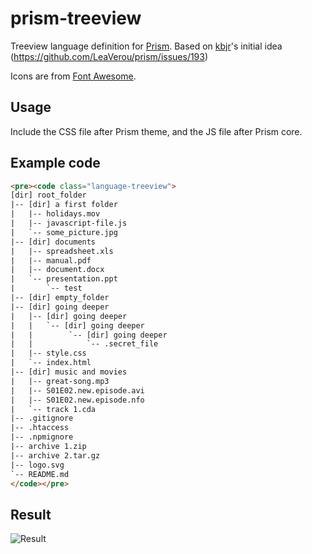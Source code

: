 prism-treeview
==============

Treeview language definition for [Prism](https://github.com/LeaVerou/prism). Based on [kbjr](https://github.com/kbjr)'s initial idea (https://github.com/LeaVerou/prism/issues/193)

Icons are from [Font Awesome](http://fortawesome.github.io/Font-Awesome/).

## Usage

Include the CSS file after Prism theme, and the JS file after Prism core.

## Example code

```html
<pre><code class="language-treeview">
[dir] root_folder
|-- [dir] a first folder
|   |-- holidays.mov
|   |-- javascript-file.js
|   `-- some_picture.jpg
|-- [dir] documents
|   |-- spreadsheet.xls
|   |-- manual.pdf
|   |-- document.docx
|   `-- presentation.ppt
|       `-- test    
|-- [dir] empty_folder
|-- [dir] going deeper
|   |-- [dir] going deeper
|   |   `-- [dir] going deeper
|   |        `-- [dir] going deeper
|   |            `-- .secret_file
|   |-- style.css
|   `-- index.html
|-- [dir] music and movies
|   |-- great-song.mp3
|   |-- S01E02.new.episode.avi
|   |-- S01E02.new.episode.nfo
|   `-- track 1.cda
|-- .gitignore
|-- .htaccess
|-- .npmignore
|-- archive 1.zip
|-- archive 2.tar.gz
|-- logo.svg
`-- README.md
</code></pre>
```

## Result
![Result](http://puu.sh/dtsyQ/3924fc9670.png)
